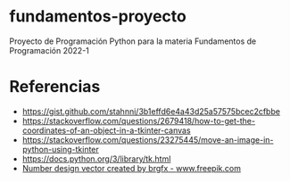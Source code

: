 # fundamentos-proyecto
 Proyecto de Programación Python para la materia Fundamentos de Programación 2022-1


# Referencias

- https://gist.github.com/stahnni/3b1effd6e4a43d25a57575bcec2cfbbe
- https://stackoverflow.com/questions/2679418/how-to-get-the-coordinates-of-an-object-in-a-tkinter-canvas
- https://stackoverflow.com/questions/23275445/move-an-image-in-python-using-tkinter
- https://docs.python.org/3/library/tk.html
- <a href="https://www.freepik.com/vectors/number-design">Number design vector created by brgfx - www.freepik.com</a>